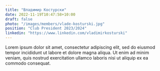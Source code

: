 ```yaml
---
title: "Владимир Костурски"
date: 2022-11-19T10:47:58+10:00
draft: false
photo: "/images/members/vlade-kosturski.jpg"
position: "Club President 2023/2024"
linkedin: "https://www.linkedin.com/vladimirkosturski"
---
```


Lorem ipsum dolor sit amet, consectetur adipiscing elit, sed do eiusmod tempor incididunt ut labore et dolore magna aliqua. Ut enim ad minim veniam, quis nostrud exercitation ullamco laboris nisi ut aliquip ex ea commodo consequat.

